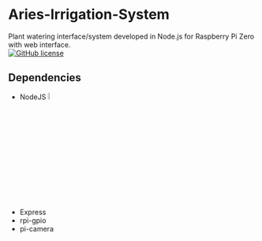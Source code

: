 # Aries-Irrigation-System
Plant watering interface/system developed in Node.js for Raspberry Pi Zero with web interface.
<br>
<a href="https://github.com/Abhirup27/Aries-Irrigation-System/blob/main/LICENSE"><img alt="GitHub license" src="https://img.shields.io/github/license/Abhirup27/Aries-Irrigation-System"></a>
<h2>Dependencies</h2>
<ul>
  <li>NodeJS <img src="https://user-images.githubusercontent.com/55529237/138305353-178f1c71-1715-40e5-b720-50a863bacccc.png" width="6%"></img>  </li>
  <li>Express</li>
  <li>rpi-gpio</li>
  <li>pi-camera</li>
 </ul>
